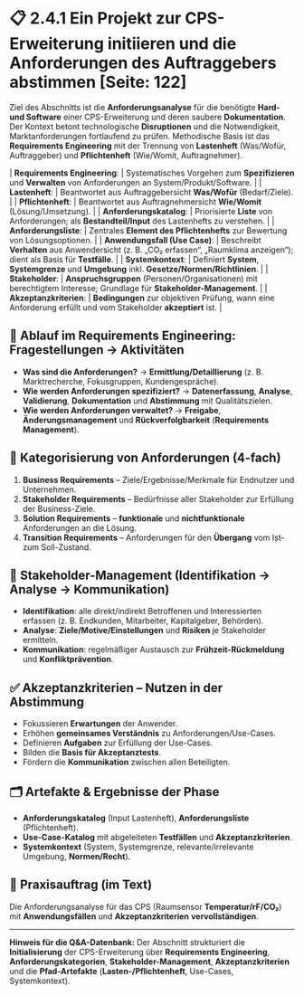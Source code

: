 # 📋 2.4.1 Ein Projekt zur CPS-Erweiterung initiieren und die Anforderungen des Auftraggebers abstimmen [Seite: 122] 

Ziel des Abschnitts ist die **Anforderungsanalyse** für die benötigte **Hard- und Software** einer CPS-Erweiterung und deren saubere **Dokumentation**. Der Kontext betont technologische **Disruptionen** und die Notwendigkeit, Marktanforderungen fortlaufend zu prüfen. Methodische Basis ist das **Requirements Engineering** mit der Trennung von **Lastenheft** (Was/Wofür, Auftraggeber) und **Pflichtenheft** (Wie/Womit, Auftragnehmer). 

| **Requirements Engineering**: | Systematisches Vorgehen zum **Spezifizieren** und **Verwalten** von Anforderungen an System/Produkt/Software. | 
| **Lastenheft**: | Beantwortet aus Auftraggebersicht **Was/Wofür** (Bedarf/Ziele). | 
| **Pflichtenheft**: | Beantwortet aus Auftragnehmersicht **Wie/Womit** (Lösung/Umsetzung). | 
| **Anforderungskatalog**: | Priorisierte **Liste** von Anforderungen; als **Bestandteil/Input** des Lastenhefts zu verstehen. | 
| **Anforderungsliste**: | Zentrales **Element des Pflichtenhefts** zur Bewertung von Lösungsoptionen. | 
| **Anwendungsfall (Use Case)**: | Beschreibt **Verhalten** aus Anwendersicht (z. B. „CO₂ erfassen“, „Raumklima anzeigen“); dient als Basis für **Testfälle**. | 
| **Systemkontext**: | Definiert **System**, **Systemgrenze** und **Umgebung** inkl. **Gesetze/Normen/Richtlinien**. | 
| **Stakeholder**: | **Anspruchsgruppen** (Personen/Organisationen) mit berechtigtem Interesse; Grundlage für **Stakeholder-Management**. | 
| **Akzeptanzkriterien**: | **Bedingungen** zur objektiven Prüfung, wann eine Anforderung erfüllt und vom Stakeholder **akzeptiert** ist. | 

## 🧭 Ablauf im Requirements Engineering: Fragestellungen → Aktivitäten

* **Was sind die Anforderungen?** → **Ermittlung/Detaillierung** (z. B. Marktrecherche, Fokusgruppen, Kundengespräche).
* **Wie werden Anforderungen spezifiziert?** → **Datenerfassung**, **Analyse**, **Validierung**, **Dokumentation** und **Abstimmung** mit Qualitätszielen.
* **Wie werden Anforderungen verwaltet?** → **Freigabe**, **Änderungsmanagement** und **Rückverfolgbarkeit** (**Requirements Management**). 

## 🧩 Kategorisierung von Anforderungen (4-fach)

1. **Business Requirements** – Ziele/Ergebnisse/Merkmale für Endnutzer und Unternehmen.
2. **Stakeholder Requirements** – Bedürfnisse aller Stakeholder zur Erfüllung der Business-Ziele.
3. **Solution Requirements** – **funktionale** und **nichtfunktionale** Anforderungen an die Lösung.
4. **Transition Requirements** – Anforderungen für den **Übergang** vom Ist- zum Soll-Zustand. 

## 👥 Stakeholder-Management (Identifikation → Analyse → Kommunikation)

* **Identifikation**: alle direkt/indirekt Betroffenen und Interessierten erfassen (z. B. Endkunden, Mitarbeiter, Kapitalgeber, Behörden).
* **Analyse**: **Ziele/Motive/Einstellungen** und **Risiken** je Stakeholder ermitteln.
* **Kommunikation**: regelmäßiger Austausch zur **Frühzeit-Rückmeldung** und **Konfliktprävention**. 

## ✅ Akzeptanzkriterien – Nutzen in der Abstimmung

* Fokussieren **Erwartungen** der Anwender.
* Erhöhen **gemeinsames Verständnis** zu Anforderungen/Use-Cases.
* Definieren **Aufgaben** zur Erfüllung der Use-Cases.
* Bilden die **Basis für Akzeptanztests**.
* Fördern die **Kommunikation** zwischen allen Beteiligten.

## 🗂️ Artefakte & Ergebnisse der Phase

* **Anforderungskatalog** (Input Lastenheft), **Anforderungsliste** (Pflichtenheft).
* **Use-Case-Katalog** mit abgeleiteten **Testfällen** und **Akzeptanzkriterien**.
* **Systemkontext** (System, Systemgrenze, relevante/irrelevante Umgebung, **Normen/Recht**).

## 📌 Praxisauftrag (im Text)

Die Anforderungsanalyse für das CPS (Raumsensor **Temperatur/rF/CO₂**) mit **Anwendungsfällen** und **Akzeptanzkriterien** **vervollständigen**. 

---

**Hinweis für die Q&A-Datenbank:** Der Abschnitt strukturiert die **Initialisierung** der CPS-Erweiterung über **Requirements Engineering**, **Anforderungskategorien**, **Stakeholder-Management**, **Akzeptanzkriterien** und die **Pfad-Artefakte** (**Lasten-/Pflichtenheft**, Use-Cases, Systemkontext). 
